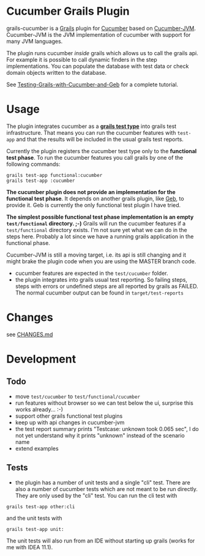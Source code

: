 # Cucumber Grails Plugin #

grails-cucumber is a [Grails](http://grails.org) plugin for [Cucumber](http://cukes.info)
based on [Cucumber-JVM](https://github.com/cucumber/cucumber-jvm). Cucumber-JVM is the JVM
implementation of cucumber with support for many JVM languages.

The plugin runs cucumber *inside* grails which allows us to call the grails api. For example it is
possible to call dynamic finders in the step implementations. You can populate the database with
test data or check domain objects written to the database.

See [Testing-Grails-with-Cucumber-and-Geb](https://github.com/hauner/grails-cucumber/wiki/Testing-Grails-with-Cucumber-and-Geb)
for a complete tutorial.

# Usage #

The plugin integrates cucumber as a [**grails test type**](http://ldaley.com/post/615966534/custom-grails-test)
into grails test infrastructure. That means you can run the cucumber features with `test-app` and
that the results will be included in the usual grails test reports.

Currently the plugin registers the cucumber test type only to the **functional test phase**. To run
the cucumber features you call grails by one of the following commands:

```
grails test-app functional:cucumber
grails test-app :cucumber
```

**The cucumber plugin does not provide an implementation for the functional test phase**. It depends
on another grails plugin, like [Geb](http://gebish.org), to provide it. Geb is currently the only
functional test plugin I have tried.

**The simplest possible functional test phase implementation is an empty `test/functional` directory. ;-)**
Grails will run the cucumber features if a `test/functional` directory exists. I'm not sure yet what
we can do in the steps here. Probably a lot since we have a running grails application in the functional
phase.


Cucumber-JVM is still a moving target, i.e. its api is still changing and it might brake the plugin
code when you are using the MASTER branch code.

* cucumber features are expected in the `test/cucumber` folder.
* the plugin integrates into grails usual test reporting. So failing steps, steps with errors or
undefined steps are all reported by grails as FAILED. The normal cucumber output can be found in
`target/test-reports`

# Changes #

see [CHANGES.md](https://github.com/hauner/grails-cucumber/blob/master/CHANGES.md)

# Development #

## Todo ##

* move `test/cucumber` to `test/functional/cucumber`
* run features without browser so we can test below the ui, surprise this works already... :-)
* support other grails functional test plugins
* keep up with api changes in cucumber-jvm
* the test report summary prints "Testcase: unknown took 0.065 sec", I do not yet understand why
  it prints "unknown" instead of the scenario name
* extend examples

## Tests ##

* the plugin has a number of unit tests and a single "cli" test. There are also a number of cucumber
tests which are not meant to be run directly. They are only used by the "cli" test. You can run the
cli test with

```
grails test-app other:cli
```

and the unit tests with

```
grails test-app unit:
```

The unit tests will also run from an IDE without starting up grails (works for me with IDEA 11.1).
